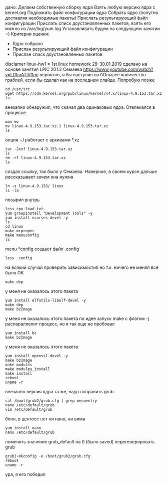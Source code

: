 дано: 
Делаем собственную сборку ядра 
Взять любую версию ядра с kernel.org 
Подложить файл конфигурации ядра 
Собрать ядро (попутно доставляя необходимые пакеты) 
Прислать результирующий файл конфигурации 
Прислать списк доустановленных пакетов, взять его можно из /var/log/yum.log
Устанавливать будем на следующем занятии =) 
Критерии оценки: 
- Ядро собрано 
- Прислан результирующий файл конфигурации 
- Прислан списк доустановленных пакетов

disclamer
linux-hw1 = 1st linux homework
29-30.01.2019
сделано на основе занятия LPIC 201.2 Семаева
https://www.youtube.com/watch?v=LDImATiV0nc
вероятно, я бы наступил на бОльшее количество граблей, если бы сделал
как на последнем слайде. Попробую позже
    
    cd /usr/src
    wget https://cdn.kernel.org/pub/linux/kernel/v4.x/linux-4.9.153.tar.xz
    ls
внезапно обнаружил, что скачал два одинаковых ядра. Отвлекался в процессе

    man mv
    mv linux-4.9.153.tar.xz.1 linux-4.9.153.tar.xz
    ls
опция -J работает с архивами *.xz

    tar -Jxvf linux-4.9.153.tar.xz
    ls
    rm -rf linux-4.9.153.tar.xz
    ls
создал ссылку, так было у Семаева. Наверное, в своем курсе дальше
рассказывает зачем она нужна

    ln -s linux-4.9.153/ linux
    ls -la
позырил внутрь

    less cpu-load.txt
    yum groupinstall "Development Tools" -y
    yum install ncurses-devel -y
    ls
    cd linux
    make mrproper
    make menuconfig
    ls
menu *config создает файл .config

    less .config
на всякий случай проверить зависимостиб но т.к. ничего не менял все было ОК

    make dep
у меня не оказалось этого пакета

    yum install elfutils-libelf-devel -y
    make dep
    make bzImage
у меня не оказалось этого пакета
по идее запуск make с флагом -j распараллелит процесс, но я так еще не пробовал

    yum install bc
    make bzImage
у меня не оказалось этого пакета
    
    yum install openssl-devel -y
    make bzImage
    make modules
    make modules_install
    make install
    reboot
    uname -r
внезапно версия ядра та же, надо поправить grub

    cat /boot/grub2/grub.cfg | grep menuentry
    nano /etc/default/grub
    vim /etc/default/grub
блин, в центосе нет ни нано, ни вима

    yum install nano
    nano /etc/default/grub
поменять значение grub_default на 0 (было saved)
перегенерировать grub

    grub2-mkconfig -o /boot/grub2/grub.cfg
    reboot
    uname -r
ура, я его победил
